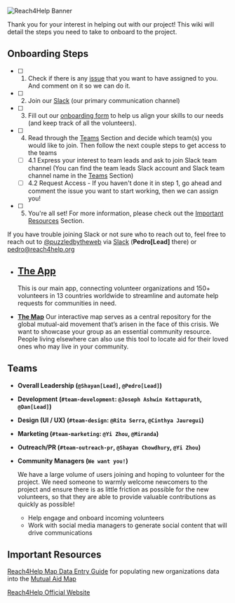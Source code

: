 ![Reach4Help Banner](https://i.imgur.com/josSmAc.png)

Thank you for your interest in helping out with our project! This wiki will detail the steps you need to take to onboard to the project.

## Onboarding Steps

- [ ] 1. Check if there is any [issue](https://github.com/reach4help/reach4help/issues?q=is%3Aopen+is%3Aissue+label%3A%22good+first+issue%22) that you want to have assigned to you. And comment on it so we can do it.
- [ ] 2. Join our [Slack](http://bit.ly/reach4help-slack) (our primary communication channel)
- [ ] 3. Fill out our [onboarding form](https://airtable.com/shr9WK5lm36pE3ESr) to help us align your skills to our needs (and keep track of all the volunteers).
- [ ] 4. Read through the [Teams](#teams) Section and decide which team(s) you would like to join. Then follow the next couple steps to get access to the teams
  - [ ] 4.1 Express your interest to team leads and ask to join Slack team channel (You can find the team leads Slack account and Slack team channel name in the [Teams](#teams) Section)
  - [ ] 4.2 Request Access - If you haven't done it in step 1, go ahead and comment the issue you want to start working, then we can assign you!
- [ ] 5. You're all set! For more information, please check out the [Important Resources](#important-resources) Section.

If you have trouble joining Slack or not sure who to reach out to, feel free to reach out to [@puzzledbytheweb](https://github.com/puzzledbytheweb) via [Slack](https://join.slack.com/t/reach4help/shared_invite/zt-dfw74tza-3kB82faJgZMZObQ_x~gadg) (**Pedro[Lead]** there) or pedro@reach4help.org

- ## [**The App**](https://app.reach4help.org)

  This is our main app, connecting volunteer organizations and 150+ volunteers in 13 countries worldwide to streamline and automate help requests for communities in need.

- [**The Map**](https://map.reach4help.org/?map=40.50557780927837%2C-89.87343211855669%2C3)
  Our interactive map serves as a central repository for the global mutual-aid movement that’s arisen in the face of this crisis. We want to showcase your group as an essential community resource. People living elsewhere can also use this tool to locate aid for their loved ones who may live in your community.

## Teams

- **Overall Leadership (`@Shayan[Lead]`, `@Pedro[Lead]`)**

- **Development (`#team-development`: `@Joseph Ashwin Kottapurath`, `@Dan[Lead]`)**

- **Design (UI / UX) (`#team-design`: `@Rita Serra`, `@Cinthya Jauregui`)**

- **Marketing (`#team-marketing`: `@Yi Zhou`, `@Miranda`)**

- **Outreach/PR (`#team-outreach-pr`, `@Shayan Chowdhury`, `@Yi Zhou`)**

- **Community Managers (`We want you!`)**

  We have a large volume of users joining and hoping to volunteer for the project. We need someone to warmly welcome newcomers to the project and ensure there is as little friction as possible for the new volunteers, so that they are able to provide valuable contributions as quickly as possible!

  - Help engage and onboard incoming volunteers
  - Work with social media managers to generate social content that will drive communications

## Important Resources

[Reach4Help Map Data Entry Guide](https://docs.google.com/document/d/1GeMjcN0J-zCwVpve-m56VGBaM0GYfx32Jj_oxgiMJ7g/edit) for populating new organizations data into the [Mutual Aid Map](https://map.reach4help.org/?map=40.50557780927837%2C-89.87343211855669%2C3)

[Reach4Help Official Website](https://reach4help.org/)
